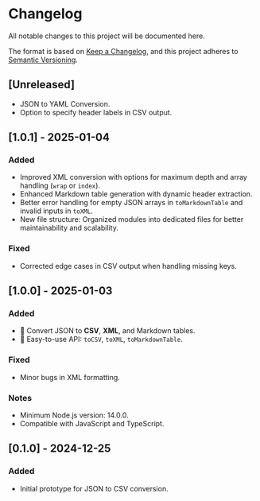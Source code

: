 # Changelog

All notable changes to this project will be documented here.

The format is based on [Keep a Changelog](https://keepachangelog.com/), and this project adheres to [Semantic Versioning](https://semver.org/).

## [Unreleased]

- JSON to YAML Conversion.
- Option to specify header labels in CSV output.

## [1.0.1] - 2025-01-04

### Added

- Improved XML conversion with options for maximum depth and array handling (`wrap` or `index`).
- Enhanced Markdown table generation with dynamic header extraction.
- Better error handling for empty JSON arrays in `toMarkdownTable` and invalid inputs in `toXML`.
- New file structure: Organized modules into dedicated files for better maintainability and scalability.

### Fixed

- Corrected edge cases in CSV output when handling missing keys.

## [1.0.0] - 2025-01-03

### Added

- 🚀 Convert JSON to **CSV**, **XML**, and Markdown tables.
- 📄 Easy-to-use API: `toCSV`, `toXML`, `toMarkdownTable`.

### Fixed

- Minor bugs in XML formatting.

### Notes

- Minimum Node.js version: 14.0.0.
- Compatible with JavaScript and TypeScript.

## [0.1.0] - 2024-12-25

### Added

- Initial prototype for JSON to CSV conversion.
